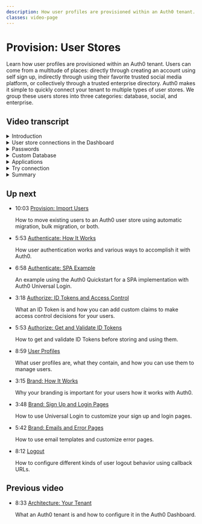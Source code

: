 ```yaml
---
description: How user profiles are provisioned within an Auth0 tenant.
classes: video-page
---
```

# Provision: User Stores

Learn how user profiles are provisioned within an Auth0 tenant. Users can come from a multitude of places: directly through creating an account using self sign up, indirectly through using their favorite trusted social media platform, or collectively through a trusted enterprise directory. Auth0 makes it simple to quickly connect your tenant to multiple types of user stores. We group these users stores into three categories: database, social, and enterprise.

<div class="video-wrapper" data-video="qmqik9b6vk"></div>

## Video transcript

<details>
  <summary>Introduction</summary>

  In this video, we will show you how user profiles are provisioned within an Auth0 tenant. Users can come from a multitude of places: directly through creating an account using self sign up, indirectly through using their favorite trusted social media platform, or collectively through a trusted enterprise directory.

  Auth0 makes it simple to quickly connect your tenant to multiple types of user stores. We group these users stores into three categories: database, social, and enterprise.

  * Database connections solve many traditional username and password based scenarios. By default, Auth0 offers identity storage out of the box that can be leveraged to manage the burden of storing user credentials safely and securely. Auth0 is also capable of providing proxies to existing legacy identity stores.

  * Social connections give users a simplified registration and login experience by using an existing authentication from a social network provider like Facebook, Twitter, or Google. Not only are popular social networks supported but close to 40 business, professional and industry-based connections are available. In fact, any OAuth2 conformant identity provider can be configured as a user store.

  * Finally, Enterprise connections allow business customers or partners to manage their own users within an Auth0 tenant. This is a very powerful feature that allows any set of businesses to collaborate in a secure way. 
</details>

<details>
  <summary>User store connections in the Dashboard</summary>

  Auth0 can be configured for any number and combination of connections to provide user identity for applications. Auth0 sits between the applications and their sources of users, which adds a level of abstraction so the application is isolated from any changes to and idiosyncrasies of each source's implementation.

  Now let’s dive a little deeper and discover how to establish each type of user store connection directly in the Auth0 Dashboard. This can be accomplished independently of any modifications or implementation within an application.

  First, let’s take a look at how to jump right in and authenticate users via username and password using infrastructure provided by Auth0. Out of the box, each Auth0 tenant is preconfigured with an authentication database connection. This connection provides the best performance for the authentication process since all data is stored in Auth0.

  The Auth0-hosted database is highly secure. Passwords are never stored or logged in plain text but are hashed with bcrypt. Varying levels of password security requirements can also be enforced.

  The default database can be found on the Auth0 Dashboard for your tenant. From the Dashboard, click the Connections link in the left-hand navigation menu which will expand a list of the available connection types. Click Database and a list of all database connections will be displayed.

  As you can see, a database connection named **Username-Password-Authentication** is already available. By clicking the name of the connection we are taken to the configuration section for this database.

  The database configuration is split into a series of tabs: Settings, Password Policy, Custom Database, Applications and Try Connection.

  By default, database connections authenticate users using their email and password. If you require the use of usernames, it can be enabled on the settings tab as well as setting minimum and maximum lengths for the username.

  There is also the ability to disable new user sign ups. This prevents new accounts from being created in the database by user-facing dialogs. Users can still be created using the Management API or directly in the Dashboard. 

  There is also a way to completely delete this database. Be careful though, as is mentioned this is a destructive operation that is not reversible.
</details>

<details>
  <summary>Passwords</summary>

  Finally, we see an option to import users to Auth0. I will cover how this is used in a future video on migrations.

  On the password policy tab are several settings that allow you to align this database with your company password policy. Even if you do not have a password policy currently, it is worth considering each of the options available on this tab.

  By default, Auth0 has configured the password strength to a quality of Good which at a minimum requires a length of 8 characters containing both upper and lower case letters, numbers and special characters. For convenience, a tester is available that allows you to test the user experience of these settings.

  The password history policy, when enabled, will prevent users from reusing passwords they have previously used. Up to 24 previous passwords can be saved in the history.

  Enabling the password dictionary prevents the use of 10,000 of the most common passwords. There is even an option to add custom values to this list that might not be obvious like company names or a list of conference rooms in your building.

  The personal data option ensures that no data contained in the user's profile is used in the password as well.
</details>

<details>
  <summary>Custom Database</summary>

  The custom database tab allows you to configure this database connection to connect to an external database that is not managed by Auth0. This is useful for organizations who have data retention policies that do not allow external storage of data. For information on configuring a custom database connection, see the documentation linked below.

  I will talk more about custom database connections in a future video.
</details>

<details>
  <summary>Applications</summary>

  The applications tab show us a list of applications that are currently using this database connection. Enabling or disabling an apps ability to use this connection is as simple a flipping a switch.
</details>

<details>
  <summary>Try connection</summary>

  Finally, the try connection tab will allow us to try out the database connection in a special test application configured just for this connection.

  Using this test application, we can verify all of our settings work as expected. Successfully authenticating will take us to a success page showing the user profile data that will be provided to applications using this database connection.

  Of course, from the database list, we can easily create a new database connection. You are free to create as many database connections as you need to support all of your applications and users.
</details>

<details>
  <summary>Summary</summary>

  In a future video, I will show you two powerful ways to add your existing users using either bulk imports or a more gradual migration using custom database connections.

  Next, let’s look at how to connect applications to social login providers. Auth0 offers simple integrations with dozens of popular social login providers. Additionally, you can add any OAuth2 Authorization Server you need.

  Social logins bring single sign-on semantics to end users. Using existing login information from a social network provider like Facebook, Twitter, or Google, the user can sign into an application instead of creating a new account specifically for that application. This simplifies registrations and logins for end users.

  Social login connections can be found on the Auth0 Dashboard. From the Dashboard, click the Connections link in the left-hand navigation menu which will expand a list of the available connection types. Click Social and a list of all available social connections will be displayed.
</details>

## Up next

<ul class="up-next">

  <li>
    <span class="video-time"><i class="icon icon-budicon-494"></i>10:03</span>
    <i class="video-icon icon icon-budicon-676"></i>
    <a href="/videos/get-started/03-provision-import-users">Provision: Import Users</a>
    <p>How to move existing users to an Auth0 user store using automatic migration, bulk migration, or both.</p>
  </li>

  <li>
    <span class="video-time"><i class="icon icon-budicon-494"></i>5:53</span>
    <i class="video-icon icon icon-budicon-676"></i>
    <a href="/videos/get-started/04_01-authenticate-how-it-works">Authenticate: How It Works</a>
    <p>How user authentication works and various ways to accomplish it with Auth0.</p>
  </li>

  <li>
    <span class="video-time"><i class="icon icon-budicon-494"></i>6:58</span>
    <i class="video-icon icon icon-budicon-676"></i>
    <a href="/videos/get-started/04_02-authenticate-spa-example">Authenticate: SPA Example</a>
    <p>An example using the Auth0 Quickstart for a SPA implementation with Auth0 Universal Login. </p>
  </li>

  <li>
    <span class="video-time"><i class="icon icon-budicon-494"></i>3:18</span>
    <i class="video-icon icon icon-budicon-676"></i>
    <a href="/videos/get-started/05_01-authorize-id-tokens-access-control">Authorize: ID Tokens and Access Control</a>
    <p>What an ID Token is and how you can add custom claims to make access control decisions for your users. </p>
  </li>

  <li>
    <span class="video-time"><i class="icon icon-budicon-494"></i>5:53</span>
    <i class="video-icon icon icon-budicon-676"></i>
    <a href="/videos/get-started/05_02-authorize-get-validate-id-tokens">Authorize: Get and Validate ID Tokens</a>
    <p>How to get and validate ID Tokens before storing and using them. </p>
  </li>

  <li>
    <span class="video-time"><i class="icon icon-budicon-494"></i>8:59</span>
    <i class="video-icon icon icon-budicon-676"></i>
    <a href="/videos/get-started/06-user-profiles">User Profiles</a>
    <p>What user profiles are, what they contain, and how you can use them to manage users. </p>
  </li>

  <li>
    <span class="video-time"><i class="icon icon-budicon-494"></i>3:15</span>
    <i class="video-icon icon icon-budicon-676"></i>
    <a href="/videos/get-started/07_01-brand-how-it-works">Brand: How It Works</a>
    <p>Why your branding is important for your users how it works with Auth0. </p>
  </li>

  <li>
    <span class="video-time"><i class="icon icon-budicon-494"></i>3:48</span>
    <i class="video-icon icon icon-budicon-676"></i>
    <a href="/videos/get-started/07_02-brand-signup-login-pages">Brand: Sign Up and Login Pages</a>
    <p>How to use Universal Login to customize your sign up and login pages. </p>
  </li>

  <li>
    <span class="video-time"><i class="icon icon-budicon-494"></i>5:42</span>
    <i class="video-icon icon icon-budicon-676"></i>
    <a href="/videos/get-started/08-brand-emails-error-pages">Brand: Emails and Error Pages</a>
    <p>How to use email templates and customize error pages. </p>
  </li>

  <li>
    <span class="video-time"><i class="icon icon-budicon-494"></i>8:12</span>
    <i class="video-icon icon icon-budicon-676"></i>
    <a href="/videos/get-started/10-logout">Logout</a>
    <p>How to configure different kinds of user logout behavior using callback URLs. </p>
  </li>

</ul>

## Previous video

<ul class="up-next">
  <li>
    <span class="video-time"><i class="icon icon-budicon-494"></i>8:33</span>
    <i class="video-icon icon icon-budicon-676"></i>
    <a href="/videos/get-started/01-architecture-your-tenant">Architecture: Your Tenant</a>
    <p>What an Auth0 tenant is and how to configure it in the Auth0 Dashboard.</p>
   </li>

</ul>

